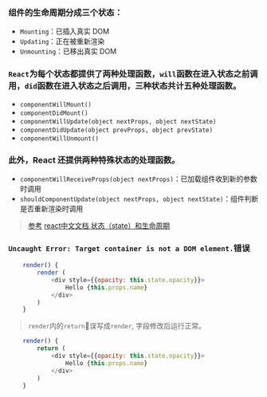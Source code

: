 ### 组件的生命周期分成三个状态：
- `Mounting`：已插入真实 DOM
- `Updating`：正在被重新渲染
- `Unmounting`：已移出真实 DOM

### `React`为每个状态都提供了两种处理函数，`will`函数在进入状态之前调用，`did`函数在进入状态之后调用，三种状态共计五种处理函数。
- `componentWillMount()`
- `componentDidMount()`
- `componentWillUpdate(object nextProps, object nextState)`
- `componentDidUpdate(object prevProps, object prevState)`
- `componentWillUnmount()`

### 此外，React 还提供两种特殊状态的处理函数。
- `componentWillReceiveProps(object nextProps)`：已加载组件收到新的参数时调用
- `shouldComponentUpdate(object nextProps, object nextState)`：组件判断是否重新渲染时调用

> [参考](http://www.ruanyifeng.com/blog/2015/03/react.html)
> [react中文文档 状态（state）和生命周期](http://www.css88.com/react/docs/state-and-lifecycle.html)

### `Uncaught Error: Target container is not a DOM element.`错误
``` javascript
    render() {
        render (
            <div style={{opacity: this.state.opacity}}>
                Hello {this.props.name}
            </div>
        )
    }
```
> `render`内的`return`误写成`render`, 字段修改后运行正常。
``` javascript
    render() {
        return (
            <div style={{opacity: this.state.opacity}}>
                Hello {this.props.name}
            </div>
        )
    }
```

